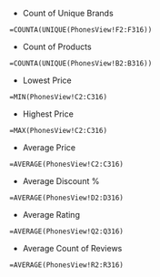 - Count of Unique Brands
```
=COUNTA(UNIQUE(PhonesView!F2:F316))
```
- Count of Products
```
=COUNTA(UNIQUE(PhonesView!B2:B316))
```
- Lowest Price
```
=MIN(PhonesView!C2:C316)
```
- Highest Price
```
=MAX(PhonesView!C2:C316)
```
- Average Price
```
=AVERAGE(PhonesView!C2:C316)
```
- Average Discount %
```
=AVERAGE(PhonesView!D2:D316)
```
- Average Rating
```
=AVERAGE(PhonesView!Q2:Q316)
```
- Average Count of Reviews
```
=AVERAGE(PhonesView!R2:R316)
```
